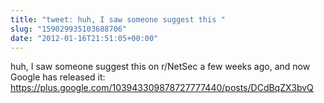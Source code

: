 ```yaml
---
title: "tweet: huh, I saw someone suggest this "
slug: "159029935103688706"
date: "2012-01-16T21:51:05+00:00"
---
```

huh, I saw someone suggest this on r/NetSec a few weeks ago, and now Google has released it: https://plus.google.com/103943309878727777440/posts/DCdBqZX3bvQ